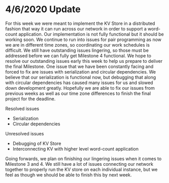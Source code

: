# 4/6/2020 Update

For this week we were meant to implement the KV Store in a distributed fashion that way it can run across our network in order to support a word-count application. Our implementation is not fully functional but it should be working soon. We continue to run into issues for pair programming as now we are in different time zones, so coordinating our work schedules is difficult. We still have outstanding issues lingering, so those must be addressed before we can fully get Milestone 4 functional. We hope to resolve our outstanding issues early this week to help us prepare to deliver the final Milestone. One issue that we have been constantly facing and forced to fix are issues with serialization and circular dependencies. We believe that our serialization is functional now, but debugging that along with circular dependencies has caused many issues for us and slowed down development greatly. Hopefully we are able to fix our issues from previous weeks as well as our time zone differences to finish the final project for the deadline.

Resolved issues
- Serialization
- Circular dependencies

Unresolved issues
- Debugging of KV Store
- Interconnecting KV with higher level word-count application

Going forwards, we plan on finishing our lingering issues when it comes to Milestone 3 and 4. We still have a lot of issues connecting our network together to properly run the KV store on each individual instance, but we feel as though we should be able to finish this by next week.